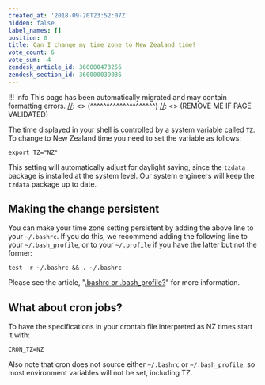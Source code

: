 ```yaml
---
created_at: '2018-09-20T23:52:07Z'
hidden: false
label_names: []
position: 0
title: Can I change my time zone to New Zealand time?
vote_count: 6
vote_sum: -4
zendesk_article_id: 360000473256
zendesk_section_id: 360000039036
---
```




[//]: <> (REMOVE ME IF PAGE VALIDATED)
[//]: <> (vvvvvvvvvvvvvvvvvvvv)
!!! info
    This page has been automatically migrated and may contain formatting errors.
[//]: <> (^^^^^^^^^^^^^^^^^^^^)
[//]: <> (REMOVE ME IF PAGE VALIDATED)

The time displayed in your shell is controlled by a system variable
called `TZ`. To change to New Zealand time you need to set the variable
as follows:

    export TZ="NZ"

This setting will automatically adjust for daylight saving, since the
`tzdata` package is installed at the system level. Our system engineers
will keep the `tzdata` package up to date.

## Making the change persistent

You can make your time zone setting persistent by adding the above line
to your `~/.bashrc`. If you do this, we recommend adding the following
line to your `~/.bash_profile`, or to your `~/.profile` if you have the
latter but not the former:

    test -r ~/.bashrc && . ~/.bashrc

Please see the article, "[.bashrc or
.bash\_profile?](https://support.nesi.org.nz/hc/en-gb/articles/360001194536)"
for more information.

## What about cron jobs?

To have the specifications in your crontab file interpreted as NZ times
start it with:

    CRON_TZ=NZ

Also note that cron does not source either `~/.bashrc` or
`~/.bash_profile`, so most environment variables will not be set,
including TZ.
